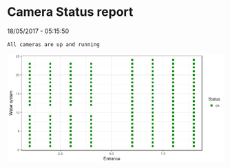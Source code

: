 Camera Status report
================
18/05/2017 - 05:15:50

    All cameras are up and running

![](camreport_files/figure-markdown_github/unnamed-chunk-2-1.png)
